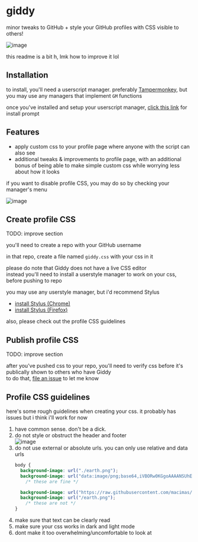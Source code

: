 # giddy
minor tweaks to GitHub + style your GitHub profiles with CSS visible to others!

![image](https://github.com/user-attachments/assets/49903264-f173-43d8-8ab6-56536f4e8b92)

this readme is a bit h, lmk how to improve it lol

## Installation
to install, you'll need a userscript manager. preferably [Tampermonkey](https://www.tampermonkey.net), but you may use any managers that implement `GM` functions

once you've installed and setup your userscript manager, [click this link](https://github.com/macimas/giddy/blob/main/giddy.user.js?raw=true) for install prompt

## Features

- apply custom css to your profile page where anyone with the script can also see
- additional tweaks & improvements to profile page, with an additional bonus of being able to make simple custom css while worrying less about how it looks

if you want to disable profile CSS, you may do so by checking your manager's menu

![image](https://github.com/user-attachments/assets/e67e005d-b104-48f1-a438-8b2839b4cb57)


## Create profile CSS
TODO: improve section

you'll need to create a repo with your GitHub username

in that repo, create a file named `giddy.css` with your css in it

please do note that Giddy does not have a live CSS editor<br>
instead you'll need to install a userstyle manager to work on your css, before pushing to repo

you may use any userstyle manager, but i'd recommend Stylus
  - [install Stylus (Chrome)](https://chromewebstore.google.com/detail/stylus/clngdbkpkpeebahjckkjfobafhncgmne)
  - [install Stylus (Firefox)](https://addons.mozilla.org/firefox/addon/styl-us/)

also, please check out the profile CSS guidelines


## Publish profile CSS
TODO: improve section

after you've pushed css to your repo, you'll need to verify css before it's publically shown to others who have Giddy<br>
to do that, [file an issue](https://github.com/macimas/giddy/issues) to let me know


## Profile CSS guidelines
here's some rough guidelines when creating your css. it probably has issues but i think i'll work for now

1. have common sense. don't be a dick.
2. do not style or obstruct the header and footer<br>
   ![image](https://github.com/user-attachments/assets/2bf7b90c-2b8b-422b-b43a-0638e2c8b27b)
3. do not use external or absolute urls. you can only use relative and data urls<br>
    ```css
    body {
      background-image: url("./earth.png");
      background-image: url("data:image/png;base64,iVBORw0KGgoAAAANSUhEUgAAADg...");
        /* these are fine */
    
      background-image: url("https://raw.githubusercontent.com/macimas/macimas/master/earth.png");
      background-image: url("/earth.png");
        /* these are not */
    }
    ```
4. make sure that text can be clearly read
5. make sure your css works in dark and light mode
6. dont make it too overwhelming/uncomfortable to look at
